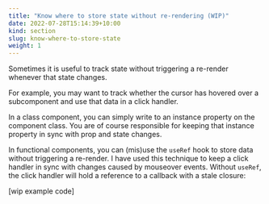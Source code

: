 ```yaml
---
title: "Know where to store state without re-rendering (WIP)"
date: 2022-07-28T15:14:39+10:00
kind: section
slug: know-where-to-store-state
weight: 1
---
```



Sometimes it is useful to track state without triggering a re-render whenever that state changes.

For example, you may want to track whether the cursor has hovered over a subcomponent and use that data in a click handler.

In a class component, you can simply write to an instance property on the component class. You are of course responsible for keeping that instance property in sync with prop and state changes.

In functional components, you can (mis)use the `useRef` hook to store data without triggering a re-render. I have used this technique to keep a click handler in sync with changes caused by mouseover events. Without `useRef`, the click handler will hold a reference to a callback with a stale closure:

[wip example code]
